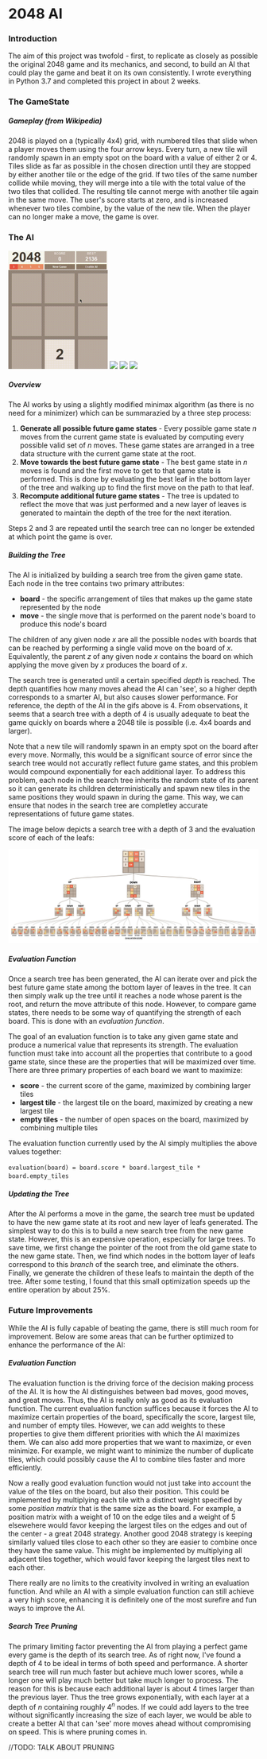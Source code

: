# 2048 AI
### Introduction
The aim of this project was twofold - first, to replicate as closely as possible the original 2048 game and its mechanics, and second, to build an AI that could play the game and beat it on its own consistently. I wrote everything in Python 3.7 and completed this project in about 2 weeks.

### The GameState
##### Gameplay (from Wikipedia)
2048 is played on a (typically 4x4) grid, with numbered tiles that slide when a player moves them using the four arrow keys. Every turn, a new tile will randomly spawn in an empty spot on the board with a value of either 2 or 4. Tiles slide as far as possible in the chosen direction until they are stopped by either another tile or the edge of the grid. If two tiles of the same number collide while moving, they will merge into a tile with the total value of the two tiles that collided. The resulting tile cannot merge with another tile again in the same move. The user's score starts at zero, and is increased whenever two tiles combine, by the value of the new tile. When the player can no longer make a move, the game is over.

### The AI
<img src="/readme-resources/2048-AI-3x3-grid.gif" width="200">   <img src="/readme-resources/2048-AI-4x4-grid.gif" width="200">   <img src="/readme-resources/2048-AI-5x5-grid.gif" width="200">   <img src="/readme-resources/2048-AI-6x6-grid.gif" width="200">

##### Overview
The AI works by using a slightly modified minimax algorithm (as there is no need for a minimizer) which can be summarazied by a three step process:

1. **Generate all possible future game states** - Every possible game state *n* moves from the current game state is evaluated by computing every possible valid set of *n* moves. These game states are arranged in a tree data structure with the current game state at the root.
2. **Move towards the best future game state** - The best game state in *n* moves is found and the first move to get to that game state is performed. This is done by evaluating the best leaf in the bottom layer of the tree and walking up to find the first move on the path to that leaf.
3. **Recompute additional future game states** - The tree is updated to reflect the move that was just performed and a new layer of leaves is generated to maintain the depth of the tree for the next iteration.

Steps 2 and 3 are repeated until the search tree can no longer be extended at which point the game is over.

##### Building the Tree
The AI is initialized by building a search tree from the given game state. Each node in the tree contains two primary attributes:

- **board** - the specific arrangement of tiles that makes up the game state represented by the node 
- **move** - the single move that is performed on the parent node's board to produce this node's board

The children of any given node *x* are all the possible nodes with boards that can be reached by performing a single valid move on the board of *x*. Equivalently, the parent *z* of any given node *x* contains the board on which applying the move given by *x* produces the board of *x*.

The search tree is generated until a certain specified *depth* is reached. The depth quantifies how many moves ahead the AI can 'see', so a higher depth corresponds to a smarter AI, but also causes slower performance. For reference, the depth of the AI in the gifs above is 4. From observations, it seems that a search tree with a depth of 4 is usually adequate to beat the game quickly on boards where a 2048 tile is possible (i.e. 4x4 boards and larger).

Note that a new tile will randomly spawn in an empty spot on the board after every move. Normally, this would be a significant source of error since the search tree would not accuratly reflect future game states, and this problem would compound exponentially for each additional layer. To address this problem, each node in the search tree inherits the random state of its parent so it can generate its children deterministically and spawn new tiles in the same positions they would spawn in during the game. This way, we can ensure that nodes in the search tree are completley accurate representations of future game states.

The image below depicts a search tree with a depth of 3 and the evaluation score of each of the leafs:

<img src="/readme-resources/2048%20Search%20Tree%20(3).jpg">

##### Evaluation Function
Once a search tree has been generated, the AI can iterate over and pick the best future game state among the bottom layer of leaves in the tree. It can then simply walk up the tree until it reaches a node whose parent is the root, and return the move attribute of this node. However, to compare game states, there needs to be some way of quantifying the strength of each board. This is done with an *evaluation function*. 

The goal of an evaluation function is to take any given game state and produce a numerical value that represents its strength. The evaluation function must take into account all the properties that contribute to a good game state, since these are the properties that will be maximized over time. There are three primary properties of each board we want to maximize:

- **score** - the current score of the game, maximized by combining larger tiles
- **largest tile** - the largest tile on the board, maximized by creating a new largest tile
- **empty tiles** - the number of open spaces on the board, maximized by combining multiple tiles

The evaluation function currently used by the AI simply multiplies the above values together:

`evaluation(board) = board.score * board.largest_tile * board.empty_tiles`

##### Updating the Tree
After the AI performs a move in the game, the search tree must be updated to have the new game state at its root and new layer of leafs generated. The simplest way to do this is to build a new search tree from the new game state. However, this is an expensive operation, especially for large trees. To save time, we first change the pointer of the root from the old game state to the new game state. Then, we find which nodes in the bottom layer of leafs correspond to this *branch* of the search tree, and eliminate the others. Finally, we generate the children of these leafs to maintain the depth of the tree. After some testing, I found that this small optimization speeds up the entire operation by about 25%.

### Future Improvements
While the AI is fully capable of beating the game, there is still much room for improvement. Below are some areas that can be further optimized to enhance the performance of the AI:

##### Evaluation Function
The evaluation function is the driving force of the decision making process of the AI. It is how the AI distinguishes between bad moves, good moves, and great moves. Thus, the AI is really only as good as its evaluation function. The current evaluation function suffices because it forces the AI to maximize certain properties of the board, specifically the score, largest tile, and number of empty tiles. However, we can add weights to these properties to give them different priorities with which the AI maximizes them. We can also add more properties that we want to maximize, or even minimize. For example, we might want to minimize the number of duplicate tiles, which could possibly cause the AI to combine tiles faster and more efficiently. 

Now a really good evaluation function would not just take into account the value of the tiles on the board, but also their position. This could be implemented by multiplying each tile with a distinct weight specified by some *position matrix* that is the same size as the board. For example, a position matrix with a weight of 10 on the edge tiles and a weight of 5 elsewehere would favor keeping the largest tiles on the edges and out of the center - a great 2048 strategy. Another good 2048 strategy is keeping similarly valued tiles close to each other so they are easier to combine once they have the same value. This might be implemented by multiplying all adjacent tiles together, which would favor keeping the largest tiles next to each other.

There really are no limits to the creativity involved in writing an evaluation function. And while an AI with a simple evaluation function can still achieve a very high score, enhancing it is definitely one of the most surefire and fun ways to improve the AI. 

##### Search Tree Pruning
The primary limiting factor preventing the AI from playing a perfect game every game is the depth of its search tree. As of right now, I've found a depth of 4 to be ideal in terms of both speed and performance. A shorter search tree will run much faster but achieve much lower scores, while a longer one will play much better but take much longer to process. The reason for this is because each additional layer is about 4 times larger than the previous layer. Thus the tree grows exponentially, with each layer at a depth of *n* containing roughly 4<sup>*n*</sup> nodes. If we could add layers to the tree without significantly increasing the size of each layer, we would be able to create a better AI that can 'see' more moves ahead without compromising on speed. This is where pruning comes in. 

//TODO: TALK ABOUT PRUNING
